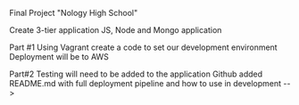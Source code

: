 Final Project "Nology High School"

Create 3-tier application JS, Node and Mongo application

Part #1
Using Vagrant create a code to set our development environment
Deployment will be to AWS

Part#2
Testing will need to be added to the application
Github added
README.md with full deployment pipeline and how to use in development -->
